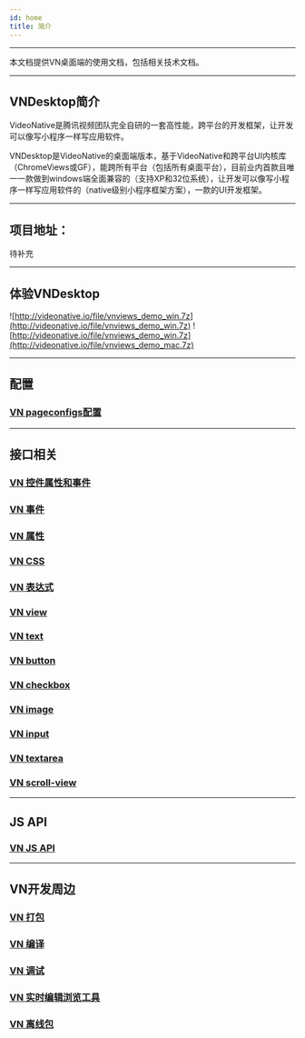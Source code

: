 ```yaml
---
id: home
title: 简介
---
```


---
本文档提供VN桌面端的使用文档，包括相关技术文档。

---
## VNDesktop简介

VideoNative是腾讯视频团队完全自研的一套高性能，跨平台的开发框架，让开发可以像写小程序一样写应用软件。

VNDesktop是VideoNative的桌面端版本，基于VideoNative和跨平台UI内核库（ChromeViews或GF），能跨所有平台（包括所有桌面平台），目前业内首款且唯一一款做到windows端全面兼容的（支持XP和32位系统），让开发可以像写小程序一样写应用软件的（native级别小程序框架方案），一款的UI开发框架。

---
## 项目地址：
待补充

---
## 体验VNDesktop
![http://videonative.io/file/vnviews_demo_win.7z](http://videonative.io/file/vnviews_demo_win.7z)
![http://videonative.io/file/vnviews_demo_win.7z](http://videonative.io/file/vnviews_demo_mac.7z)

---
## 配置
### [VN pageconfigs配置](api-pageconfigs)

---
## 接口相关
### [VN 控件属性和事件](api-ui)
### [VN 事件](api-common-event)
### [VN 属性](api-common-property)
### [VN CSS](api-css)
### [VN 表达式](api-expression)
### [VN view](api-control-view)
### [VN text](api-control-text)
### [VN button](api-control-button)
### [VN checkbox](api-control-checkbox)
### [VN image](api-control-image)
### [VN input](api-control-input)
### [VN textarea](api-control-textarea)
### [VN scroll-view](api-control-scroll-view)

---
## JS API
### [VN JS API](api-js-interfaces)

---
## VN开发周边
### [VN 打包](vn-package)
### [VN 编译](vn-build)
### [VN 调试](vn-debug)
### [VN 实时编辑浏览工具](vn-edit-browser-tool)
### [VN 离线包](vn-offline-package)
